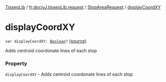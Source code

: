 [TisseoLib](../../index.md) / [fr.docjyJ.tisseoLib.request](../index.md) / [StopAreaRequest](index.md) / [displayCoordXY](./display-coord-x-y.md)

# displayCoordXY

`var displayCoordXY: `[`Boolean`](https://kotlinlang.org/api/latest/jvm/stdlib/kotlin/-boolean/index.html)`?` [(source)](https://github.com/docjyJ/TisseoLib/tree/master/src/main/kotlin/fr/docjyJ/tisseoLib/request/StopAreaRequest.kt#L31)

Adds centroid coordonate lines of each stop

### Property

`displayCoordXY` - Adds centroid coordonate lines of each stop